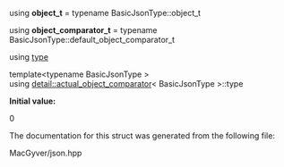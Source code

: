 <div id="structdetail_1_1actual__object__comparator">

</div>

<span id="structdetail_1_1actual__object__comparator"
label="structdetail_1_1actual__object__comparator"></span>

<div class="DoxyCompactItemize">

<span id="structdetail_1_1actual__object__comparator_a11b9fbe86ee8fdaaf190a4985dfa1804"
label="structdetail_1_1actual__object__comparator_a11b9fbe86ee8fdaaf190a4985dfa1804"></span>
using **object_t** = typename BasicJsonType::object_t

<span id="structdetail_1_1actual__object__comparator_a6a6bbffeaf8ac36afa8edb09b2f07d07"
label="structdetail_1_1actual__object__comparator_a6a6bbffeaf8ac36afa8edb09b2f07d07"></span>
using **object_comparator_t** = typename
BasicJsonType::default_object_comparator_t

using
[type](#structdetail_1_1actual__object__comparator_af8890fc24b82780c1f526ebe8e7e9e0f)

</div>

<span id="structdetail_1_1actual__object__comparator_af8890fc24b82780c1f526ebe8e7e9e0f"
label="structdetail_1_1actual__object__comparator_af8890fc24b82780c1f526ebe8e7e9e0f"></span>
template$<$typename BasicJsonType $>$  
using
[detail::actual_object_comparator](#structdetail_1_1actual__object__comparator)$<$
BasicJsonType $>$::type

**Initial value:**

<div class="DoxyCode">

0

</div>

The documentation for this struct was generated from the following file:

<div class="DoxyCompactItemize">

MacGyver/json.hpp

</div>
